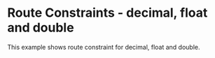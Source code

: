 # Route Constraints - decimal, float and double 

This example shows route constraint for decimal, float and double.


